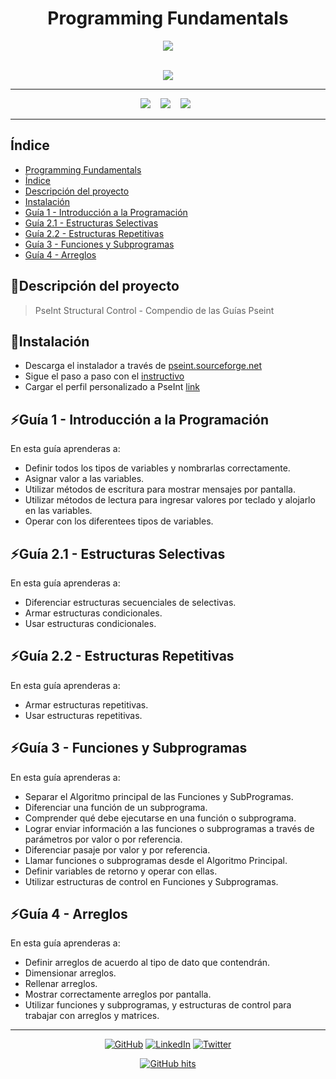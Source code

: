 ## <h1 align="center"> Programming Fundamentals</h1>
<p align="center">
<a href="https://pseint.sourceforge.net/">
  <img src="https://user-images.githubusercontent.com/63121465/206097149-9da8059b-2e2d-48a2-8863-f9adde2b2dd1.png"/></a>
</p>
<p align="center">
  <br> 
  <img src="https://visitor-badge.glitch.me/badge?page_id=zexc4.visitor-badge&left_text=Project%20Visitors"/>
</p>
<hr>
<p align="center">
  <a href="https://pseint.sourceforge.net/">
  <img src="https://img.shields.io/badge/pseint-00BC8E?style=for-the-badge&logo=supabase&logoColor=white" /></a>&nbsp;&nbsp;&nbsp;
  <a href="https://pseint.sourceforge.net/slide/pseint.html">
  <img src="https://img.shields.io/badge/Pseudocode-8A3391?style=for-the-badge&logo=pulumi&logoColor=white" /></a>&nbsp;&nbsp;&nbsp;
  <img src="https://img.shields.io/badge/Project%20Status-91/100%20-%231572B6.svg?&style=for-the-badge&logo=tailwind-css&logoColor=white" />&nbsp;&nbsp;
</p>
<hr>

## Índice

* [Programming Fundamentals](#programming-fundamentals)
* [Índice](#índice)
* [Descripción del proyecto](#descripción-del-proyecto)
* [Instalación](#instalación)
* [Guía 1 - Introducción a la Programación](#guía-1-introducción-a-la-programación)
* [Guía 2.1 - Estructuras Selectivas](#guía-2.1-estructuras-selectivas)
* [Guía 2.2 - Estructuras Repetitivas](#guía-2.2-estructuras-repetitivas)
* [Guía 3 - Funciones y Subprogramas](#guía-3-funciones-y-subprogramas)
* [Guía 4 - Arreglos](#guía-4-arreglos)

## 🌱Descripción del proyecto
>PseInt Structural Control - Compendio de las Guías Pseint

## 🚀Instalación
- Descarga el instalador a través de [pseint.sourceforge.net](https://pseint.sourceforge.net/)
- Sigue el paso a paso con el [instructivo](https://drive.google.com/file/d/1eNETs4sR5wRqgZuA8mFsgKHD0ZaFPlbX/view) 
- Cargar el perfil personalizado a PseInt [link](https://drive.google.com/file/d/1o3Abcs1poX9BFSl2ZemJOewcM7KeQ5eu/view)

## ⚡Guía 1 - Introducción a la Programación
En esta guía aprenderas a:
- Definir todos los tipos de variables y nombrarlas correctamente.
- Asignar valor a las variables.
- Utilizar métodos de escritura para mostrar mensajes por pantalla.
- Utilizar métodos de lectura para ingresar valores por teclado y alojarlo en las variables.
- Operar con los diferentees tipos de variables.

## ⚡Guía 2.1 - Estructuras Selectivas
En esta guía aprenderas a:
- Diferenciar estructuras secuenciales de selectivas.
- Armar estructuras condicionales.
- Usar estructuras condicionales.

## ⚡Guía 2.2 - Estructuras Repetitivas
En esta guía aprenderas a:
- Armar estructuras repetitivas.
- Usar estructuras repetitivas.

## ⚡Guía 3 - Funciones y Subprogramas
En esta guía aprenderas a:
- Separar el Algoritmo principal de las Funciones y SubProgramas.
- Diferenciar una función de un subprograma.
- Comprender qué debe ejecutarse en una función o subprograma.
- Lograr enviar información a las funciones o subprogramas a través de parámetros por valor o por referencia.
- Diferenciar pasaje por valor y por referencia.
- Llamar funciones o subprogramas desde el Algoritmo Principal.
- Definir variables de retorno y operar con ellas.
- Utilizar estructuras de control en Funciones y Subprogramas.

## ⚡Guía 4 - Arreglos
En esta guía aprenderas a:
- Definir arreglos de acuerdo al tipo de dato que contendrán.
- Dimensionar arreglos.
- Rellenar arreglos.
- Mostrar correctamente arreglos por pantalla.
- Utilizar funciones y subprogramas, y estructuras de control para trabajar con arreglos y matrices.
<hr>

<p align="center">
    <a href="https://github.com/Zexc4" target="_blank"><img alt="GitHub" src="https://img.shields.io/badge/-@Zexc4-181717?style=flat-square&logo=GitHub&logoColor=white"></a>
    <a href="https://www.linkedin.com/in/michael-paucar-rojas-061545129" target="_blank"><img alt="LinkedIn" src="https://img.shields.io/badge/-LinkedIn-0077B5?style=flat-square&logo=Linkedin&logoColor=white"></a>
    <a href="https://twitter.com/Zexc4Maiky" target="_blank"><img alt="Twitter" src="https://img.shields.io/badge/-twitter-1DA1F2?style=flat-square&logo=twitter&logoColor=white"></a>
</p>

<p align="center">
    <a href="https://github.com/alwinw/alwinw" target="_blank"><img alt="GitHub hits" src="https://img.shields.io/github/last-commit/alwinw/alwinw?label=profile%20updated&style=flat-square"></a>
</p>

